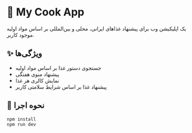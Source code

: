 # 🍲 My Cook App

یک اپلیکیشن وب برای پیشنهاد غذاهای ایرانی، محلی و بین‌المللی بر اساس مواد اولیه موجود کاربر.

## ✨ ویژگی‌ها
- جستجوی دستور غذا بر اساس مواد اولیه
- پیشنهاد منوی هفتگی
- نمایش کالری هر غذا
- پیشنهاد غذا بر اساس شرایط سلامتی کاربر

## 🚀 نحوه اجرا
```bash
npm install
npm run dev
